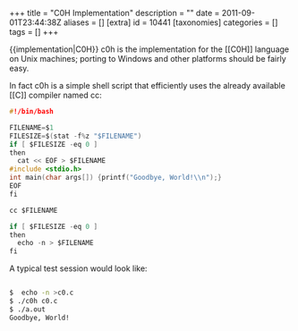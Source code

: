 +++
title = "C0H Implementation"
description = ""
date = 2011-09-01T23:44:38Z
aliases = []
[extra]
id = 10441
[taxonomies]
categories = []
tags = []
+++

{{implementation|C0H}}
c0h is the implementation for the [[C0H]] language on Unix machines; porting to Windows and other platforms should be fairly easy. 

In fact c0h is a simple shell script that efficiently uses the already available [[C]] compiler named cc:

```c
#!/bin/bash

FILENAME=$1
FILESIZE=$(stat -f%z "$FILENAME")
if [ $FILESIZE -eq 0 ] 
then
  cat << EOF > $FILENAME
#include <stdio.h>
int main(char args[]) {printf("Goodbye, World!\\n");}
EOF
fi

cc $FILENAME

if [ $FILESIZE -eq 0 ] 
then
  echo -n > $FILENAME
fi

```


A typical test session would look like:

```bash

$  echo -n >c0.c
$ ./c0h c0.c
$ ./a.out
Goodbye, World!

```

